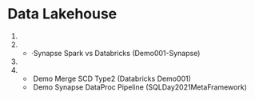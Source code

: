# Data Lakehouse

1. [Data lake house concept]: Datalakehouse.md	"Data lake house concept"
2. [Data lake house architecture]: MyDataLakehouse.md	"Data lake house architecture"

   - ·Synapse Spark vs Databricks (Demo001-Synapse)
3.  [Data analytics solution]: DataAnalyticsSolutions.md	"Data analytics solution"
4. [Data processing]: DataAnalyticsSolutions.md	"Data processing"

   - ​	Demo Merge SCD Type2 (Databricks Demo001)
   - ​    Demo Synapse DataProc Pipeline (SQLDay2021MetaFramework)
